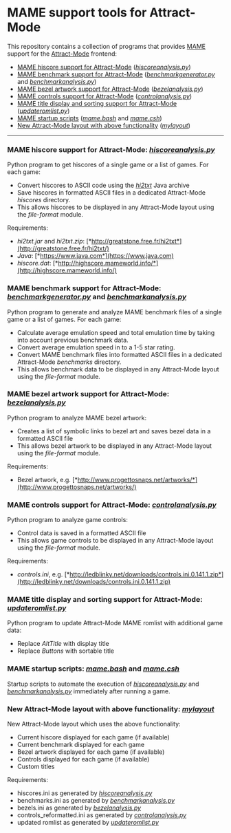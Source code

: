 # MAME support tools for Attract-Mode

This repository contains a collection of programs that provides [MAME](http://www.mamedev.org/) support for the [Attract-Mode](http://www.attractmode.org/) frontend:

- [MAME hiscore support for Attract-Mode](#hiscore) ([*hiscoreanalysis.py*](hiscoreanalysis.py))
- [MAME benchmark support for Attract-Mode](#bench) ([*benchmarkgenerator.py*](benchmarkgenerator.py) and [*benchmarkanalysis.py*](benchmarkanalysis.py))
- [MAME bezel artwork support for Attract-Mode](#bezel) ([*bezelanalysis.py*](bezelanalysis.py))
- [MAME controls support for Attract-Mode](#control) ([*controlanalysis.py*](controlanalysis.py))
- [MAME title display and sorting support for Attract-Mode](#title) ([*updateromlist.py*](updateromlist.py))
- [MAME startup scripts](#start) ([*mame.bash*](mame.bash) and [*mame.csh*](mame.csh))
- [New Attract-Mode layout with above functionality](#layout) ([*mylayout*](mylayout))


---
<a name="hiscore" />

### MAME hiscore support for Attract-Mode: [*hiscoreanalysis.py*](hiscoreanalysis.py)

Python program to get hiscores of a single game or a list of games. For each game:

- Convert hiscores to ASCII code using the [*hi2txt*](http://greatstone.free.fr/hi2txt/) Java archive
- Save hiscores in formatted ASCII files in a dedicated Attract-Mode *hiscores* directory. 
- This allows hiscores to be displayed in any Attract-Mode layout using the *file-format* module.

Requirements:

- *hi2txt.jar* and *hi2txt.zip*: [*http://greatstone.free.fr/hi2txt*](http://greatstone.free.fr/hi2txt/)
- *Java*: [*https://www.java.com*](https://www.java.com)
- *hiscore.dat*: [*http://highscore.mameworld.info/*](http://highscore.mameworld.info/)

<a name="bench" />

### MAME benchmark support for Attract-Mode: [*benchmarkgenerator.py*](benchmarkgenerator.py) and [*benchmarkanalysis.py*](benchmarkanalysis.py)

Python program to generate and analyze MAME benchmark files of a single game or a list of games. For each game:

- Calculate average emulation speed and total emulation time by taking into account previous benchmark data. 
- Convert average emulation speed in to a 1-5 star rating.
- Convert MAME benchmark files into formatted ASCII files in a dedicated Attract-Mode *benchmarks* directory. 
- This allows benchmark data to be displayed in any Attract-Mode layout using the *file-format* module. 

<a name="bezel" />

### MAME bezel artwork support for Attract-Mode: [*bezelanalysis.py*](bezelanalysis.py)

Python program to analyze MAME bezel artwork:

- Creates a list of symbolic links to bezel art and saves bezel data in a formatted ASCII file
- This allows bezel artwork to be displayed in any Attract-Mode layout using the *file-format* module.

Requirements:

- Bezel artwork, e.g. [*http://www.progettosnaps.net/artworks/*](http://www.progettosnaps.net/artworks/)

<a name="control" />

### MAME controls support for Attract-Mode: [*controlanalysis.py*](controlanalysis.py)

Python program to analyze game controls:

- Control data is saved in a formatted ASCII file
- This allows game controls to be displayed in any Attract-Mode layout using the *file-format* module.

Requirements:

- *controls.ini*, e.g. [*http://ledblinky.net/downloads/controls.ini.0.141.1.zip*](http://ledblinky.net/downloads/controls.ini.0.141.1.zip)

<a name="title" />

### MAME title display and sorting support for Attract-Mode: [*updateromlist.py*](updateromlist.py)

Python program to update Attract-Mode MAME romlist with additional game data:

- Replace *AltTitle* with display title
- Replace *Buttons* with sortable title

<a name="start" />

### MAME startup scripts: [*mame.bash*](mame.bash) and [*mame.csh*](mame.csh)

Startup scripts to automate the execution of [*hiscoreanalysis.py*](hiscoreanalysis.py) and [*benchmarkanalysis.py*](benchmarkanalysis.py) immediately after running a game.

<a name="layout" />

### New Attract-Mode layout with above functionality: [*mylayout*](mylayout)

New Attract-Mode layout which uses the above functionality:

- Current hiscore displayed for each game (if available)
- Current benchmark displayed for each game
- Bezel artwork displayed for each game (if available)
- Controls displayed for each game (if available)
- Custom titles

Requirements:

- hiscores.ini as generated by [*hiscoreanalysis.py*](hiscoreanalysis.py)
- benchmarks.ini as generated by [*benchmarkanalysis.py*](benchmarkanalysis.py)
- bezels.ini as generated by [*bezelanalysis.py*](bezelanalysis.py)
- controls_reformatted.ini as generated by [*controlanalysis.py*](controlanalysis.py)
- updated romlist as generated by [*updateromlist.py*](updateromlist.py)
